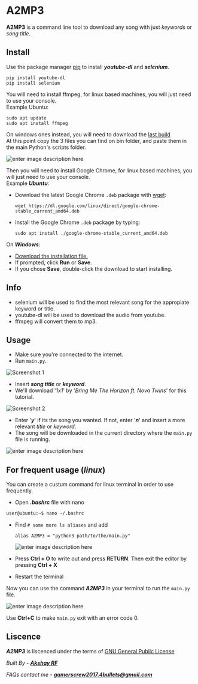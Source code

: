 # A2MP3
**A2MP3** is a command line tool to download any song with just *keywords* or *song title*.

## Install
Use the package manager [pip](https://pip.pypa.io/en/stable/) to install ***youtube-dl*** and ***selenium***.

    pip install youtube-dl
    pip install selenium

You will need to install ffmpeg, for linux based machines, you will just need to use your console.  
Example Ubuntu:

    sudo apt update
    sudo apt install ffmpeg
    
On windows ones instead, you will need to download the [last build](https://ffmpeg.org/download.html#build-windows)  
At this point copy the 3 files you can find on bin folder, and paste them in the main Python's scripts folder.

![enter image description here](https://camo.githubusercontent.com/8029dedf1ed27d2a12e30879e662ceca4d91b4d1898322ec08da2a09a220641a/68747470733a2f2f692e6962622e636f2f676d4a5a317a432f6161616161612e706e67)

Then you will need to install Google Chrome, for linux based machines, you will just need to use your console.  
Example ***Ubuntu***:
  * Download the latest Google Chrome `.deb` package with [wget](https://linuxize.com/post/wget-command-examples/):
  
    ```console
    wget https://dl.google.com/linux/direct/google-chrome-stable_current_amd64.deb
    ```
* Install the Google Chrome `.deb` package by typing: 
 
    ```console
    sudo apt install ./google-chrome-stable_current_amd64.deb
    ```
    
On ***Windows***:
* [Download the installation file.](https://www.google.com/chrome/browser/desktop/index.html)
* If prompted, click **Run** or **Save**.
* If you chose **Save**, double-click the download to start installing.
    
## Info
* selenium will be used to find the most relevant song for the appropiate keyword or title.
* youtube-dl will be used to download the audio from youtube.  
* ffmpeg will convert them to mp3.

## Usage
* Make sure you're connected to the internet.
* Run `main.py`.

![Screenshot 1](https://i.ibb.co/pXcBZQJ/Screenshot-from-2021-01-31-16-01-53.png)

* Insert ***song title*** or ***keyword***. 
* We'll download '*1x1*' by '*Bring Me The Horizon ft. Nova Twins*' for this tutorial.

![Screenshot 2](https://i.ibb.co/nbHd197/Screenshot-from-2021-01-31-16-02-16.png)

* Enter '***y***' if its the song you wanted. If not, enter '***n***' and insert a more relevant *title* or *keyword*.
* The song will be downloaded in the current directory where the `main.py` file is running.

![enter image description here](https://i.ibb.co/M7Y0vYQ/Screenshot-from-2021-01-31-16-02-54.png)
## For frequent usage (*linux*)
You can create a custum command for linux terminal in order to use frequently.
* Open ***.bashrc*** file with nano
```bash
user@ubuntu:~$ nano ~/.bashrc
```

* Find `# some more ls aliases` and add

    `alias A2MP3 = "python3 path/to/the/main.py"`
    
    ![enter image description here](https://i.ibb.co/tz1vf3Z/Screenshot-from-2021-01-31-17-09-50.png)

* Press **Ctrl + O** to write out and press **RETURN**. Then exit the editor by pressing **Ctrl + X**
* Restart the terminal

Now you can use the command ***A2MP3*** in your terminal to run the `main.py` file.

![enter image description here](https://i.ibb.co/26xFWBT/Screenshot-from-2021-01-31-17-13-38.png)

Use **Ctrl+C** to make `main.py` exit with an error code 0.

## Liscence
***A2MP3*** is liscenced under the terms of [GNU General Public License](https://www.gnu.org/licenses/licenses.en.html#GPL)

*Built By* - [***Akshay RF***](https://github.com/akshay-rf)

*FAQs contact me* - ***gamerscrew2017.4bullets@gmail.com***
